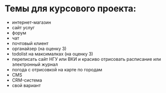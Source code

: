 # Темы для курсового проекта:

* интернет-магазин
* сайт услуг
* форум
* чат
* почтовый клиент
* органайзер (на оценку 3)
* todolist на максималках (на оценку 3)
* переписать сайт НГУ или ВКИ и красиво отрисовать расписание или электронный журнал
* погода с отрисовкой на карте по городам
* CMS
* CRM-система
* свой вариант
